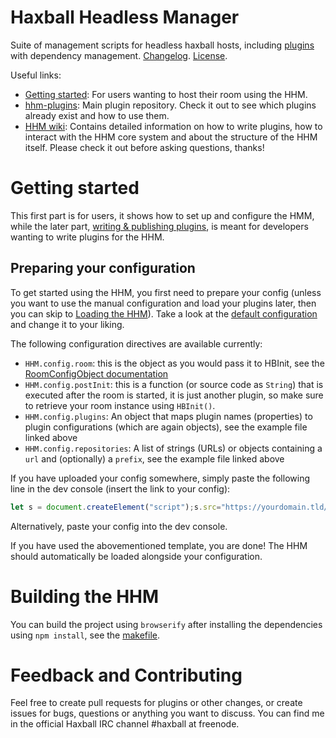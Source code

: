 # Haxball Headless Manager

Suite of management scripts for headless haxball hosts, including
[plugins](https://github.com/saviola777/hhm-plugins) with
dependency management. [Changelog](./CHANGELOG.md). [License](./LICENSE).

Useful links:

* [Getting started](#getting_started): For users wanting to host their room
  using the HHM.
* [hhm-plugins](https://github.com/saviola777/hhm-plugins): Main plugin
  repository. Check it out to see which plugins already exist and how to use
  them.
* [HHM wiki](https://github.com/saviola777/haxball-headless-manager/wiki):
  Contains detailed information on how to write plugins, how to interact with
  the HHM core system and about the structure of the HHM itself. Please check
  it out before asking questions, thanks! 
  

# <a name="getting_started"></a> Getting started

This first part is for users, it shows how to set up and configure the HMM,
while the later part, [writing & publishing plugins](#writing), is meant for
developers wanting to write plugins for the HHM.

## Preparing your configuration

To get started using the HHM, you first need to prepare your config (unless you want
to use the manual configuration and load your plugins later, then you can skip
to [Loading the HHM](#loading)). Take a look at the
[default configuration](./config/default.js) and change it to your liking.


The following configuration directives are available currently:

* `HHM.config.room`: this is the object as you would pass it to HBInit, see the
    [RoomConfigObject documentation](https://github.com/haxball/haxball-issues/wiki/Headless-Host#roomconfigobject)
* `HHM.config.postInit`: this is a function (or source code as `String`) that is
    executed after the room is started, it is just another plugin, so make sure
    to retrieve your room instance using `HBInit()`.
* `HHM.config.plugins`: An object that maps plugin names (properties) to plugin
    configurations (which are again objects), see the example file linked above
* `HHM.config.repositories`: A list of strings (URLs) or objects containing a
    `url` and (optionally) a `prefix`, see the example file linked above

 
If you have uploaded your config somewhere, simply paste the following line in the dev console (insert the link to your config):

```javascript
let s = document.createElement("script");s.src="https://yourdomain.tld/config.js";document.head.appendChild(s);
```

Alternatively, paste your config into the dev console.

If you have used the abovementioned template, you are done! The HHM should
automatically be loaded alongside your configuration.

# Building the HHM

You can build the project using `browserify` after installing the dependencies
using `npm install`, see the [makefile](./makefile).

# Feedback and Contributing

Feel free to create pull requests for plugins or other changes, or create issues
for bugs, questions or anything you want to discuss. You can find me in the
official Haxball IRC channel #haxball at freenode.
